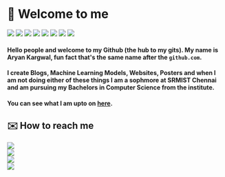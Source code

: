 # 👋 Welcome to me
<img src="https://img.shields.io/badge/Ubuntu-E95420?style=for-the-badge&logo=ubuntu&logoColor=white"> <img src="https://img.shields.io/badge/Python-3776AB?style=for-the-badge&logo=python&logoColor=white"> <img src="https://img.shields.io/badge/HTML5-E34F26?style=for-the-badge&logo=html5&logoColor=white"> <img src="https://img.shields.io/badge/CSS-239120?&style=for-the-badge&logo=css3&logoColor=white"> <img src="https://img.shields.io/badge/C%2B%2B-00599C?style=for-the-badge&logo=c%2B%2B&logoColor=white"> <img src="https://img.shields.io/badge/Markdown-000000?style=for-the-badge&logo=markdown&logoColor=white"> <img src="https://img.shields.io/badge/C-00599C?style=for-the-badge&logo=c&logoColor=white"> <img src="https://img.shields.io/badge/Flask-000000?style=for-the-badge&logo=flask&logoColor=white">

#### Hello people and welcome to my Github (the hub to my gits). My name is Aryan Kargwal, fun fact that's the same name after the ``github.com``. <br>

#### I create Blogs, Machine Learning Models, Websites, Posters and when I am not doing either of these things I am a sophmore at SRMIST Chennai and am pursuing my Bachelors in Computer Science from the institute.

#### You can see what I am upto on [here](!aryankargwal.github.io).

## ✉️ How to reach me<br>
<a href="mailto:kargwalaryan@gmail.com"><img src="https://img.shields.io/badge/Gmail-D14836?style=for-the-badge&logo=gmail&logoColor=white"></a><br>
<a href="https://www.linkedin.com/in/aryan-kargwal-2550561a2/"><img src="https://img.shields.io/badge/LinkedIn-0077B5?style=for-the-badge&logo=linkedin&logoColor=white"></a> <br>
<a href="https://medium.com/@kargwalaryan"><img src="https://img.shields.io/badge/Medium-12100E?style=for-the-badge&logo=medium&logoColor=white"></a><br>
<a href=""><img src="https://img.shields.io/badge/Twitter-1DA1F2?style=for-the-badge&logo=twitter&logoColor=white"></a> <br>
